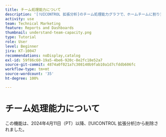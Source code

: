 ```yaml
---
title: チーム処理能力について
description: '[!UICONTROL 拡張分析]のチーム処理能力グラフで、ホームチームに割り当てられた作業が過剰、または過少であった時期を表示する方法について説明します。'
activity: use
team: Technical Marketing
feature: Reports and Dashboards
thumbnail: understand-team-capacity.png
type: Tutorial
role: User
level: Beginner
jira: KT-10047
recommendations: noDisplay,catalog
exl-id: 59f86c60-19a5-4be6-920c-8e2fc18e52a7
source-git-commit: 4874a0f021a7c308140b9fab10a1d7cfddb606fc
workflow-type: tm+mt
source-wordcount: '35'
ht-degree: 100%

---
```


# チーム処理能力について

この機能は、2024年4月11日（PT）以降、[!UICONTROL 拡張分析]から削除されました。
